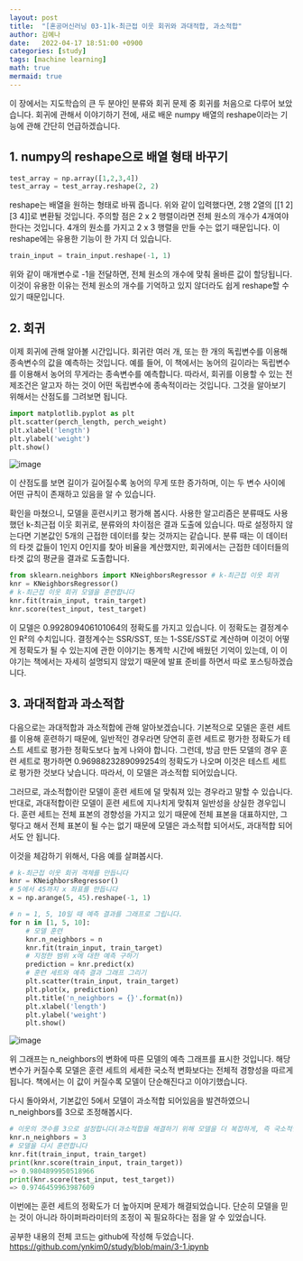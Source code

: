 ```yaml
---
layout: post
title:  "[혼공머신러닝 03-1]k-최근접 이웃 회귀와 과대적합, 과소적합"
author: 김예나
date:   2022-04-17 18:51:00 +0900
categories: [study]
tags: [machine learning]
math: true
mermaid: true
---
```

  

이 장에서는 지도학습의 큰 두 분야인 분류와 회귀 문제 중 회귀를 처음으로 다루어 보았습니다. 회귀에 관해서 이야기하기 전에, 새로 배운 numpy 배열의 reshape이라는 기능에 관해 간단히 언급하겠습니다.


## 1\. numpy의 reshape으로 배열 형태 바꾸기


``` python
test_array = np.array([1,2,3,4])
test_array = test_array.reshape(2, 2)
```


reshape는 배열을 원하는 형태로 바꿔 줍니다. 위와 같이 입력했다면, 2행 2열의 [[1 2] [3 4]]로 변환될 것입니다. 주의할 점은 2 x 2 행렬이라면 전체 원소의 개수가 4개여야 한다는 것입니다. 4개의 원소를 가지고 2 x 3 행렬을 만들 수는 없기 때문입니다. 이 reshape에는 유용한 기능이 한 가지 더 있습니다.


``` python
train_input = train_input.reshape(-1, 1)
```


위와 같이 매개변수로 -1을 전달하면, 전체 원소의 개수에 맞춰 올바른 값이 할당됩니다. 이것이 유용한 이유는 전체 원소의 개수를 기억하고 있지 않더라도 쉽게 reshape할 수 있기 때문입니다.


## 2\. 회귀


이제 회귀에 관해 알아볼 시간입니다. 회귀란 여러 개, 또는 한 개의 독립변수를 이용해 종속변수의 값을 예측하는 것입니다. 예를 들어, 이 책에서는 농어의 길이라는 독립변수를 이용해서 농어의 무게라는 종속변수를 예측합니다. 따라서, 회귀를 이용할 수 있는 전제조건은 알고자 하는 것이 어떤 독립변수에 종속적이라는 것입니다. 그것을 알아보기 위해서는 산점도를 그려보면 됩니다.


``` python
import matplotlib.pyplot as plt
plt.scatter(perch_length, perch_weight)
plt.xlabel('length')
plt.ylabel('weight')
plt.show()
```


![image](https://user-images.githubusercontent.com/80688900/163709562-3f2b5ff7-a4bc-4d69-969a-dbde6e3f4bb2.png)


이 산점도를 보면 길이가 길어질수록 농어의 무게 또한 증가하며, 이는 두 변수 사이에 어떤 규칙이 존재하고 있음을 알 수 있습니다.


확인을 마쳤으니, 모델을 훈련시키고 평가해 봅시다. 사용한 알고리즘은 분류때도 사용했던 k-최근접 이웃 회귀로, 분류와의 차이점은 결과 도출에 있습니다. 따로 설정하지 않는다면 기본값인 5개의 근접한 데이터를 찾는 것까지는 같습니다. 분류 때는 이 데이터의 타겟 값들이 1인지 0인지를 찾아 비율을 계산했지만, 회귀에서는 근접한 데이터들의 타겟 값의 평균을 결과로 도출합니다.


``` python
from sklearn.neighbors import KNeighborsRegressor # k-최근접 이웃 회귀
knr = KNeighborsRegressor()
# k-최근접 이웃 회귀 모델을 훈련합니다
knr.fit(train_input, train_target)
knr.score(test_input, test_target)
```


이 모델은 0.992809406101064의 정확도를 가지고 있습니다. 이 정확도는 결정계수인 R²의 수치입니다. 결정계수는 SSR/SST, 또는 1-SSE/SST로 계산하며 이것이 어떻게 정확도가 될 수 있는지에 관한 이야기는 통계학 시간에 배웠던 기억이 있는데, 이 이야기는 책에서는 자세히 설명되지 않았기 때문에 발표 준비를 하면서 따로 포스팅하겠습니다.


## 3\. 과대적합과 과소적합


다음으로는 과대적합과 과소적합에 관해 알아보겠습니다. 기본적으로 모델은 훈련 세트를 이용해 훈련하기 때문에, 일반적인 경우라면 당연히 훈련 세트로 평가한 정확도가 테스트 세트로 평가한 정확도보다 높게 나와야 합니다. 그런데, 방금 만든 모델의 경우 훈련 세트로 평가하면 0.9698823289099254의 정확도가 나오며 이것은 테스트 세트로 평가한 것보다 낮습니다. 따라서, 이 모델은 과소적합 되어있습니다.


그러므로, 과소적합이란 모델이 훈련 세트에 덜 맞춰져 있는 경우라고 말할 수 있습니다. 반대로, 과대적합이란 모델이 훈련 세트에 지나치게 맞춰져 일반성을 상실한 경우입니다. 훈련 세트는 전체 표본의 경향성을 가지고 있기 때문에 전체 표본을 대표하지만, 그렇다고 해서 전체 표본이 될 수는 없기 때문에 모델은 과소적합 되어서도, 과대적합 되어서도 안 됩니다.


이것을 체감하기 위해서, 다음 예를 살펴봅시다.


``` python
# k-최근접 이웃 회귀 객체를 만듭니다
knr = KNeighborsRegressor()
# 5에서 45까지 x 좌표를 만듭니다
x = np.arange(5, 45).reshape(-1, 1)

# n = 1, 5, 10일 때 예측 결과를 그래프로 그립니다.
for n in [1, 5, 10]:
    # 모델 훈련
    knr.n_neighbors = n
    knr.fit(train_input, train_target)
    # 지정한 범위 x에 대한 예측 구하기 
    prediction = knr.predict(x)
    # 훈련 세트와 예측 결과 그래프 그리기
    plt.scatter(train_input, train_target)
    plt.plot(x, prediction)
    plt.title('n_neighbors = {}'.format(n))    
    plt.xlabel('length')
    plt.ylabel('weight')
    plt.show()
```


![image](https://user-images.githubusercontent.com/80688900/163709759-ae602044-890e-4465-953d-13a5598b33f2.png)


위 그래프는 n_neighbors의 변화에 따른 모델의 예측 그래프를 표시한 것입니다. 해당 변수가 커질수록 모델은 훈련 세트의 세세한 국소적 변화보다는 전체적 경향성을 따르게 됩니다. 책에서는 이 값이 커질수록 모델이 단순해진다고 이야기했습니다.


다시 돌아와서, 기본값인 5에서 모델이 과소적합 되어있음을 발견하였으니 n_neighbors를 3으로 조정해봅시다.


``` python
# 이웃의 갯수를 3으로 설정합니다(과소적합을 해결하기 위해 모델을 더 복잡하게, 즉 국소적인 변화에 더 예민하게 만드는 것)
knr.n_neighbors = 3
# 모델을 다시 훈련합니다
knr.fit(train_input, train_target)
print(knr.score(train_input, train_target))
=> 0.9804899950518966
print(knr.score(test_input, test_target))
=> 0.9746459963987609
```


이번에는 훈련 세트의 정확도가 더 높아지며 문제가 해결되었습니다. 단순히 모델을 믿는 것이 아니라 하이퍼파라미터의 조정이 꼭 필요하다는 점을 알 수 있었습니다.


공부한 내용의 전체 코드는 github에 작성해 두었습니다.
<https://github.com/ynkim0/study/blob/main/3-1.ipynb>